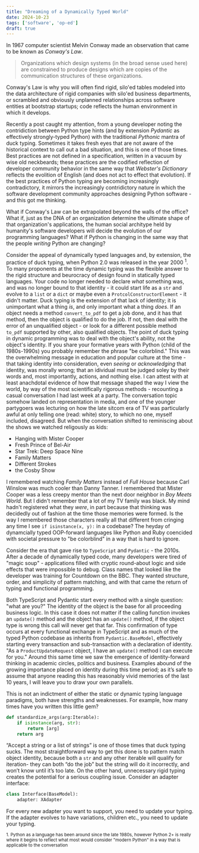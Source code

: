 ```yaml
---
title: "Dreaming of a Dynamically Typed World"
date: 2024-10-23
tags: ['software', 'op-ed']
draft: true
---
```

In 1967 computer scientist Melvin Conway made an observation that came to be known as _Conway's Law_.
> Organizations which design systems (in the broad sense used here) are constrained to produce designs which are copies of the communication structures of these organizations.

Conway's Law is why you will often find rigid, silo'ed tables modeled into the data architecture of rigid companies with silo'ed business departments, or scrambled and obviously unplanned relationships across software entities at bootstrap startups; code reflects the human environment in which it develops.

Recently a post caught my attention, from a young developer noting the contridiction between Python type hints (and by extension _Pydantic_ as effectively strongly-typed Python) with the traditional _Pythonic_ mantra of duck typing. Sometimes it takes fresh eyes that are not aware of the historical context to call out a bad situation, and this is one of those times. Best practices are not defined in a specification, written in a vacuum by wise old neckbeards; these practices are the codified reflection of developer community behavior in the same way that _Webster's Dictionary_ reflects the evolition of English (and does not act to effect that evolution). If the best practices of Python typing are becoming increasingly contradictory, it mirrors the increasingly contridictory nature in which the software development community approaches designing Python software - and this got me thinking. 

What if Conway's Law can be extrapolated beyond the walls of the office? What if, just as the DNA of an organization determine the ultimate shape of that organization's applications, the human social architype held by humanity's software developers will decide the evolution of our programming languages? What if Python is changing in the same way that the people _writing_ Python are changing? 

Consider the appeal of dynamically typed languages and, by extension, the practice of duck typing, when Python 2.0 was released in the year 2000 <sup>1</sup>. 
To many proponents at the time dynamic typing was the flexible answer to the rigid structure and beurocracy of design found in statically typed languages. Your code no longer needed to declare _what_ something was, and was no longer bound to that identity - it could start life as a `str` and evolve to a `list` or a `dict` or maybe even a `ProtcolConstructorElement` - it didn't matter. Duck typing is the extension of that lack of identity; it is unimportant what a thing _is_, and only important what a thing _does_. If an object needs a method `convert_to_pdf` to get a job done, and it has that method, then the object is qualified to do the job. If not, then deal with the error of an unqualified object - or look for a different possible method `to_pdf` supported by other, also qualified objects. The point of duck typing in dynamic programming was to deal with the object's ability, not the object's identity. 
If you share your formative years with Python (child of the 1980s-1990s) you probably remember the phrase "be colorblind." This was the overwhelming message in education and popular culture at the time - that taking identity into consideration, even _seeing_ or _acknowledging_ that identity, was morally wrong; that an idividual must be judged soley by their words and, most importantly, actions, and nothing else. I can attest with at least anachdotal evidence of how that message shaped the way I view the world, by way of the most scientifically rigorous methods - recounting a casual conversation I had last week at a party. The conversation topic somehow landed on representation in media, and one of the younger partygoers was lecturing on how the late sitcom era of TV was particularly awful at only telling one (read: white) story, to which no one, myself included, disagreed. But when the conversation shifted to reminiscing about the shows we watched religously as kids:
 
* Hanging with Mister Cooper
* Fresh Prince of Bel-Air
* Star Trek: Deep Space Nine
* Family Matters
* Different Strokes
* the Cosby Show 

I remembered watching _Family Matters_ instead of _Full House_ because Carl Winslow was much cooler than Danny Tanner. I remembered that Mister Cooper was a less creepy mentor than the next door neighbor in _Boy Meets World_. But I didn't remember that a lot of my TV family was black. My mind hadn't registered what they _were_, in part because that thinking was decidedly out of fashion at the time those memories were formed. Is the way I remembered those characters really all that different from cringing any time I see `if isinstance(x, y):`  in a codebase? The heyday of dynamcially typed OOP-forward languages like Python and Ruby coencided with societal pressure to "be colorblind" in a way that is hard to ignore.

Consider the era that gave rise to `TypeScript` and `Pydantic` - the 2010s. After a decade of dynamically typed code, many developers were tired of "magic soup" - applications filled with cryptic round-about logic and side effects that were impossible to debug. Class names that looked like the developer was training for Countdown on the BBC. They wanted structure, order, and simplicity of pattern matching, and with that came the return of typing and functional programming. 

Both TypeScript and Pydantic start every method with a single question: "what are you?" The identity of the object is the base for all proceeding business logic. In this case it does not matter if the calling function invokes an `update()` method and the object has an `update()` method, if the object type is wrong this call will never get that far. This confirmation of type occurs at every functional exchange in TypeScript and as much of the typed Python codebase as inherits from `Pydantic.BaseModel`, effectively starting every transaction and sub-transaction with a declaration of identity. "As a `ProductUpdateRequest` object, I have an `update()` method I can execute for you." 
Around this same time we saw the emergence of identity-forward thinking in academic circles, politics and business. Examples abound of the growing importance placed on identity during this time period; as it’s safe to assume that anyone reading this has reasonably vivid memories of the last 10 years, I will leave you to draw your own parallels.

 This is not an indictment of either the static or dynamic typing language paradigms, both have strengths and weaknesses. For example, how many times have you written this little gem? 
 ```python
 def standardize_args(arg:Iterable):
     if isinstance(arg, str):
         return [arg]
     return arg
```

 “Accept a string or a list of strings” is one of those times that duck typing sucks. The most straightforward way to get this done is to pattern match object identity, because both a `str` and any other iterable will qualify for iteration- they can both “do the job” but the string will do it incorrectly, and won’t know until it’s too late. On the other hand, unnecessary rigid typing creates the potential for a serious coupling issue. Consider an adapter interface: 
```python
class Interface(BaseModel):
    adapter: XAdapter
```

 For every new adapter you want to support, you need to update your typing. If the adapter evolves to have variations, children etc., you need to update your typing. 

<sub>1. Python as a language has been around since the late 1980s, however Python 2+ is really where it begins to reflect what most would consider "modern Python" in a way that is applicable to the conversation</sub>
<!--stackedit_data:
eyJoaXN0b3J5IjpbLTc0NTk5NzM4NiwtNjQ2NTcwNDgzLDE5MT
ExNTg5MzcsLTQ3MTk4NTY0Myw0MzczNDMwNjEsLTM5OTcyNDQz
MywtMTE1Njg3NDA3MCwtMTM0ODg4NTIwNCwtMjE3NTY3NjU0LD
E3MzI5NzAwNTQsMjAxNjYxMjI1NCwyMDE2NjEyMjU0LDU3NjY0
Nzg5MCwtNjkzNjA3NjEwLDEwOTA1NTAyMzhdfQ==
-->